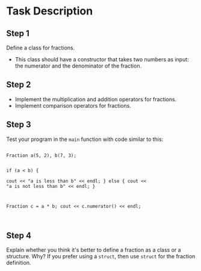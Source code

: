 <!DOCTYPE html>
<html>

<!-- Step 1 -->
<h1>Task Description</h1>

<h2>Step 1</h2>
<p>Define a class for fractions.</p>
<ul>
    <li>This class should have a constructor that takes two numbers as input: the numerator and the denominator of the fraction.</li>
</ul>

<h2>Step 2</h2>
<ul>
    <li>Implement the multiplication and addition operators for fractions.</li>
    <li>Implement comparison operators for fractions.</li>
</ul>

<h2>Step 3</h2>
<p>Test your program in the <code>main</code> function with code similar to this:</p>
<pre><code>
Fraction a(5, 2), b(7, 3);

if (a < b) {      
  cout << "a is less than b" << endl;
} else { 
  cout << "a is not less than b" << endl;
}

Fraction c = a * b;
cout << c.numerator() << endl;    
</code></pre>

<h2>Step 4</h2>
<p>Explain whether you think it's better to define a fraction as a class or a structure. Why? If you prefer using a <code>struct</code>, then use <code>struct</code> for the fraction definition.</p>

</html>
